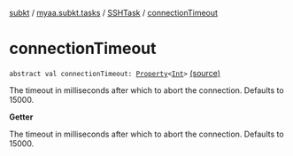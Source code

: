 [subkt](../../index.md) / [myaa.subkt.tasks](../index.md) / [SSHTask](index.md) / [connectionTimeout](./connection-timeout.md)

# connectionTimeout

`abstract val connectionTimeout: `[`Property`](https://docs.gradle.org/current/javadoc/org/gradle/api/provider/Property.html)`<`[`Int`](https://kotlinlang.org/api/latest/jvm/stdlib/kotlin/-int/index.html)`>` [(source)](https://github.com/Myaamori/SubKt/blob/0.1.4/src/main/kotlin/myaa/subkt/tasks/tasks.kt#L1910)

The timeout in milliseconds after which to abort the connection.
Defaults to 15000.

**Getter**

The timeout in milliseconds after which to abort the connection.
Defaults to 15000.

